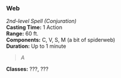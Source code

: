 ### Web  
*2nd-level Spell (Conjuration)*  
**Casting Time:** 1 Action  
**Range:** 60 ft.  
**Components:** C, V, S, M (a bit of spiderweb)  
**Duration:** Up to 1 minute  

> *A*

**Classes:** ???, ???
